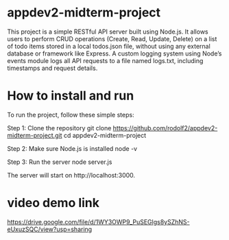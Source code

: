# appdev2-midterm-project

This project is a simple RESTful API server built using Node.js. It allows users to perform CRUD operations (Create, Read, Update, Delete) on a list of todo items stored in a local todos.json file, without using any external database or framework like Express. A custom logging system using Node’s events module logs all API requests to a file named logs.txt, including timestamps and request details.

# How to install and run

To run the project, follow these simple steps:

Step 1: Clone the repository
git clone https://github.com/rodolf2/appdev2-midterm-project.git
cd appdev2-midterm-project

Step 2: Make sure Node.js is installed
node -v

Step 3: Run the server
node server.js

The server will start on http://localhost:3000.

# video demo link

https://drive.google.com/file/d/1WY3OWP9_PuSEGlgs8ySZhNS-eUxuzSQC/view?usp=sharing
